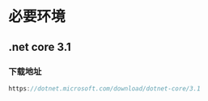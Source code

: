 # 必要环境

## .net core 3.1

### 下载地址

```c#
https://dotnet.microsoft.com/download/dotnet-core/3.1
```


